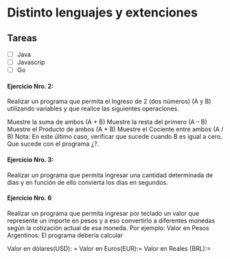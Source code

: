 # Distinto lenguajes y extenciones

## Tareas

- [ ] Java
- [ ] Javascrip
- [ ] Go

#### Ejercicio Nro. 2:

Realizar un programa que permita el Ingreso de 2 (dos números) (A y B) utilizando
variables y que realice las siguientes operaciones.

Muestre la suma de ambos (A + B)
Muestre la resta del primero (A – B)
Muestre el Producto de ambos (A \* B)
Muestre el Cociente entre ambos (A / B)
Nota: En este último caso, verificar que sucede cuando B es igual a cero. Que sucede
con el programa ¿?.

#### Ejercicio Nro. 3:

Realizar un programa que permita ingresar una cantidad determinada de días y en función
de ello convierta los días en segundos.

#### Ejercicio Nro. 6

Realizar un programa que permita ingresar por teclado un valor que represente un importe en pesos y a eso convertirlo a diferentes monedas según la cotización actual de esa moneda.
Por ejemplo:
Valor en Pesos Argentinos:
El programa debería calcular

Valor en dólares(USD): =
Valor en Euros(EUR):=
Valor en Reales (BRL):=
